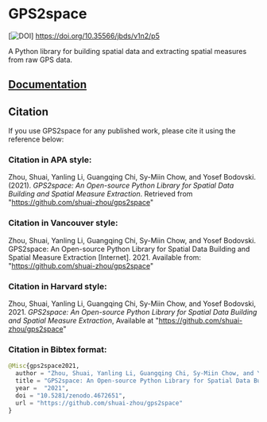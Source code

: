 # GPS2space 
[![DOI](https://upload.wikimedia.org/wikipedia/commons/thumb/1/11/DOI_logo.svg/130px-DOI_logo.svg.png)] https://doi.org/10.35566/jbds/v1n2/p5

A Python library for building spatial data and extracting spatial measures from raw GPS data.

## [Documentation](https://gps2space.readthedocs.io/en/latest/)

## Citation

If you use GPS2space for any published work, please cite it using the reference below:

### Citation in APA style:
Zhou, Shuai, Yanling Li, Guangqing Chi, Sy-Miin Chow, and Yosef Bodovski. (2021). *GPS2space: An Open-source Python Library for Spatial Data Building and Spatial Measure Extraction*. Retrieved from "https://github.com/shuai-zhou/gps2space"

### Citation in Vancouver style:
Zhou, Shuai, Yanling Li, Guangqing Chi, Sy-Miin Chow, and Yosef Bodovski. GPS2space: An Open-source Python Library for Spatial Data Building and Spatial Measure Extraction [Internet]. 2021. Available from: "https://github.com/shuai-zhou/gps2space"

### Citation in Harvard style:
Zhou, Shuai, Yanling Li, Guangqing Chi, Sy-Miin Chow, and Yosef Bodovski, 2021. *GPS2space: An Open-source Python Library for Spatial Data Building and Spatial Measure Extraction*, Available at "https://github.com/shuai-zhou/gps2space"

### Citation in Bibtex format:
```python
@Misc{gps2space2021,
  author = "Zhou, Shuai, Yanling Li, Guangqing Chi, Sy-Miin Chow, and Yosef Bodovski",
  title = "GPS2space: An Open-source Python Library for Spatial Data Building and Spatial Measure Extraction",
  year =  "2021",
  doi = "10.5281/zenodo.4672651",
  url = "https://github.com/shuai-zhou/gps2space"
}
```
